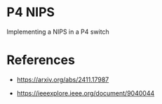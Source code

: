 # P4 NIPS
Implementing a NIPS in a P4 switch


# References

- https://arxiv.org/abs/2411.17987

- https://ieeexplore.ieee.org/document/9040044